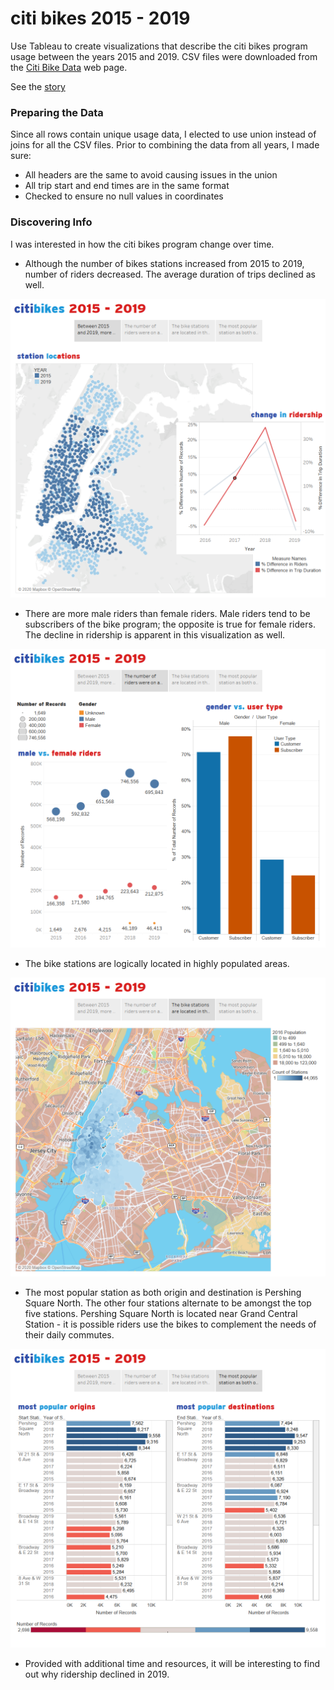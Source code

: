 # citi bikes 2015 - 2019


Use Tableau to create visualizations that describe the citi bikes program usage between the years 2015 and 2019.  CSV files were downloaded from the [Citi Bike Data](https://www.citibikenyc.com/system-data) web page.

See the [story](https://public.tableau.com/profile/stephanie.lin4229#!/vizhome/CitiBikes_15806291225290/Story1)

### Preparing the Data

Since all rows contain unique usage data, I elected to use union instead of joins for all the CSV files.  Prior to combining the data from all years, I made sure:
* All headers are the same to avoid causing issues in the union
* All trip start and end times are in the same format
* Checked to ensure no null values in coordinates


### Discovering Info

I was interested in how the citi bikes program change over time.
* Although the number of bikes stations increased from 2015 to 2019, number of riders decreased.  The average duration of trips declined as well.

![change_2015_2019.png](change_2015_2019.png)

* There are more male riders than female riders.  Male riders tend to be subscribers of the bike program; the opposite is true for female riders.  The decline in ridership is apparent in this visualization as well.

![user_analysis.png](user_analysis.png)

* The bike stations are logically located in highly populated areas.

![stations_vs_population](stations_vs_population.png)

* The most popular station as both origin and destination is Pershing Square North.  The other four stations alternate to be amongst the top five stations.  Pershing Square North is located near Grand Central Station - it is possible riders use the bikes to complement the needs of their daily commutes.

![popular_stations](popular_stations.png)

* Provided with additional time and resources, it will be interesting to find out why ridership declined in 2019.







